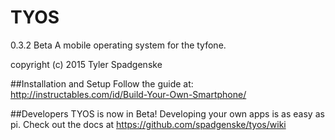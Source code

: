 # TYOS
0.3.2 Beta
A mobile operating system for the tyfone.

copyright (c) 2015 Tyler Spadgenske

##Installation and Setup
Follow the guide at:</br>
http://instructables.com/id/Build-Your-Own-Smartphone/</br>

##Developers
TYOS is now in Beta! Developing your own apps is as easy as pi. Check out the
docs at https://github.com/spadgenske/tyos/wiki
